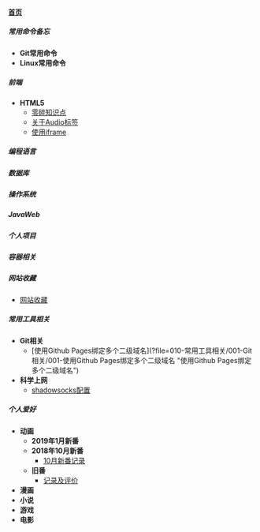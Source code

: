 
#### [首页](?file=home-首页)

##### 常用命令备忘
- **Git常用命令**
- **Linux常用命令**

##### 前端
- **HTML5**
    - [零碎知识点](?file=002-前端/001-HTML5/001-零碎知识点 "零碎知识点")
    - [关于Audio标签](?file=002-前端/001-HTML5/002-关于Audio标签 "关于Audio标签")
    - [使用iframe](?file=002-前端/001-HTML5/003-使用iframe "使用iframe")

##### 编程语言

##### 数据库

##### 操作系统

##### JavaWeb

##### 个人项目

##### 容器相关

##### 网站收藏
- [网站收藏](?file=009-网站收藏/001-网站收藏 "网站收藏")

##### 常用工具相关
- **Git相关**
    - [使用Github Pages绑定多个二级域名](?file=010-常用工具相关/001-Git相关/001-使用Github Pages绑定多个二级域名 "使用Github Pages绑定多个二级域名")
- **科学上网**
    - [shadowsocks配置](?file=010-常用工具相关/002-科学上网/001-shadowsocks配置 "shadowsocks配置")

##### 个人爱好
- **动画**
    - **2019年1月新番**
    - **2018年10月新番**
        - [10月新番记录](?file=011-个人爱好/001-动画/002-2018年10月新番/001-10月新番记录 "10月新番记录")
    - **旧番**
        - [记录及评价](?file=011-个人爱好/001-动画/003-旧番/001-记录及评价 "记录及评价")
- **漫画**
- **小说**
- **游戏**
- **电影**
